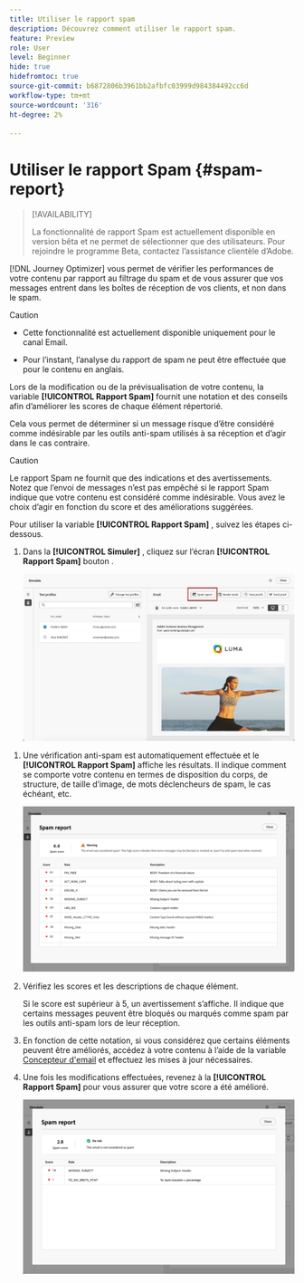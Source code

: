 ```yaml
---
title: Utiliser le rapport spam
description: Découvrez comment utiliser le rapport spam.
feature: Preview
role: User
level: Beginner
hide: true
hidefromtoc: true
source-git-commit: b6872806b3961bb2afbfc03999d984384492cc6d
workflow-type: tm+mt
source-wordcount: '316'
ht-degree: 2%

---
```


# Utiliser le rapport Spam {#spam-report}

>[!AVAILABILITY]
>
>La fonctionnalité de rapport Spam est actuellement disponible en version bêta et ne permet de sélectionner que des utilisateurs. Pour rejoindre le programme Beta, contactez l’assistance clientèle d’Adobe.

[!DNL Journey Optimizer] vous permet de vérifier les performances de votre contenu par rapport au filtrage du spam et de vous assurer que vos messages entrent dans les boîtes de réception de vos clients, et non dans le spam.

>[!CAUTION]
>
>* Cette fonctionnalité est actuellement disponible uniquement pour le canal Email.
>
>* Pour l’instant, l’analyse du rapport de spam ne peut être effectuée que pour le contenu en anglais.

Lors de la modification ou de la prévisualisation de votre contenu, la variable **[!UICONTROL Rapport Spam]** fournit une notation et des conseils afin d’améliorer les scores de chaque élément répertorié.

Cela vous permet de déterminer si un message risque d’être considéré comme indésirable par les outils anti-spam utilisés à sa réception et d’agir dans le cas contraire.

>[!CAUTION]
>
>Le rapport Spam ne fournit que des indications et des avertissements. Notez que l’envoi de messages n’est pas empêché si le rapport Spam indique que votre contenu est considéré comme indésirable. Vous avez le choix d’agir en fonction du score et des améliorations suggérées.

Pour utiliser la variable **[!UICONTROL Rapport Spam]** , suivez les étapes ci-dessous.

<!--For example spam scoring tool can tell that there are too many Images compared to the text. Retailers tend to do this even though the spam score gets worse because the content is more engaging.-->

<!--Michael, who is a marketer with NIKE works along with Tara from testing team to ensure that the emails being sent as part of the campaign/journey don't get categorised as SPAM.

They need an integration within AJO's marketing system to show how the curated content is doing against different SPAM compliance pillars like for SPAM trigger words, HTML Body content and layout, subject line etc.

They should be able to get scores for each individual items as shown by market standard SPAM filtering tools like Spam Assassin, Symantec etc.

They should also get suggestions on how to improve the score better to be confident that the messages don't get categorised as spam.-->

1. Dans la **[!UICONTROL Simuler]** , cliquez sur l’écran **[!UICONTROL Rapport Spam]** bouton .

   ![](assets/spam-report-button.png)

<!--
    You can also open the [Email Designer](../email/content-from-scratch.md), click the **[!UICONTROL More]** button and select **[!UICONTROL Check spam score]** from the menu.

    ![](assets/spam-report-check-score.png)
-->

1. Une vérification anti-spam est automatiquement effectuée et le **[!UICONTROL Rapport Spam]** affiche les résultats. Il indique comment se comporte votre contenu en termes de disposition du corps, de structure, de taille d’image, de mots déclencheurs de spam, le cas échéant, etc.

   ![](assets/spam-report-high-score.png)

1. Vérifiez les scores et les descriptions de chaque élément.

   Si le score est supérieur à 5, un avertissement s’affiche. Il indique que certains messages peuvent être bloqués ou marqués comme spam par les outils anti-spam lors de leur réception.

1. En fonction de cette notation, si vous considérez que certains éléments peuvent être améliorés, accédez à votre contenu à l’aide de la variable [Concepteur d&#39;email](../email/content-from-scratch.md) et effectuez les mises à jour nécessaires.

1. Une fois les modifications effectuées, revenez à la **[!UICONTROL Rapport Spam]** pour vous assurer que votre score a été amélioré.

   ![](assets/spam-report-low-score.png)

<!--You can also check the message's alerts for warnings on potential risk of spam detection. Follow the steps below.

1. Click the **[!UICONTROL Alerts]** button on top right of the screen. [Learn more on email alerts](../email/create-email.md#check-email-alerts)

1. If **[!UICONTROL Spam checker alert]** is displayed, you should check your content for a potential risk of spam using the **[!UICONTROL Spam report]** feature as detailed above.

    ![](assets/spam-report-alert.png)
-->



